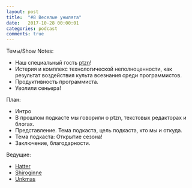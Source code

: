 ```yaml
---
layout: post
title:  "#8 Веселые унылята"
date:   2017-10-28 00:00:01
categories: podcast
comments: true
---
```



Темы/Show Notes:
- Наш специальный гость [ptzn](https://twitter.com/ptzn)!
- Истерия и комплекс технологической неполноценности, как результат воздействия культа всезнания среди программистов. 
- Продуктивность программиста.
- Уволили сеньера!

План:

- Интро
- В прошлом подкасте мы говорили о ptzn, текстовых редакторах и блогах.
- Представление. Тема подкаста, цель подкаста, кто мы и откуда.
- Тема подкаста: Открытие сезона!
- Заключение, благодарности.

Ведущие:

- [Hatter](https://twitter.com/AndreiLiotenko)
- [Shiroginne](https://twitter.com/Shiroginne)
- [Unkmas](https://twitter.com/il_menshikov)
